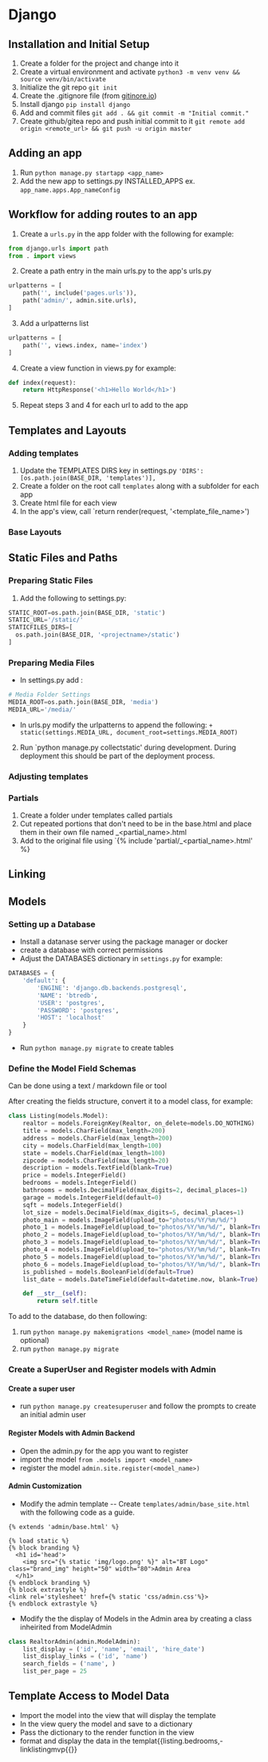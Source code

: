 # Django

## Installation and Initial Setup

1. Create a folder for the project and change into it
2. Create a virtual environment and activate `python3 -m venv venv && source venv/bin/activate`
3. Initialize the git repo `git init`
4. Create the .gitignore file (from [gitinore.io](http://gitignore.io))
5. Install django `pip install django`
6. Add and commit files `git add . && git commit -m "Initial commit."`
7. Create github/gitea repo and push initial commit to it
  `git remote add origin <remote_url> && git push -u origin master`

## Adding an app
1. Run `python manage.py startapp <app_name>`
2. Add the new app to settings.py INSTALLED_APPS ex.
`app_name.apps.App_nameConfig`

## Workflow for adding routes to an app

1. Create a `urls.py`  in the app folder with the following for example:
  ```python
  from django.urls import path
  from . import views
  ```
2. Create a path entry in the main urls.py to the app's urls.py
```python
urlpatterns = [
    path('', include('pages.urls')),
    path('admin/', admin.site.urls),
]
```
3. Add a urlpatterns list
```python
urlpatterns = [
    path('', views.index, name='index')
]
```
4. Create a view function in views.py for example:
```python
def index(request):
    return HttpResponse('<h1>Hello World</h1>') 
```
5. Repeat steps 3 and 4 for each url to add to the app

## Templates and Layouts

### Adding templates

1. Update the TEMPLATES DIRS key in settings.py
`'DIRS': [os.path.join(BASE_DIR, 'templates')],`
2. Create a folder on the root call `templates` along with a subfolder for each app
3. Create html file for each view
4. In the app's view, call `return render(request, '<template_file_name>')

### Base Layouts


## Static Files and Paths

### Preparing Static Files

1. Add the following to settings.py:
```python
STATIC_ROOT=os.path.join(BASE_DIR, 'static')
STATIC_URL='/static/'
STATICFILES_DIRS=[
  os.path.join(BASE_DIR, '<projectname>/static')
]
```

### Preparing Media Files
* In settings.py add :
```python
# Media Folder Settings
MEDIA_ROOT=os.path.join(BASE_DIR, 'media')
MEDIA_URL='/media/'
```
* In urls.py modify the urlpatterns to append the following:
`+ static(settings.MEDIA_URL, document_root=settings.MEDIA_ROOT)`

2. Run `python manage.py collectstatic' during development.  During deployment this should be part of the deployment process.

### Adjusting templates


### Partials
1. Create a folder under templates called partials
2. Cut repeated portions that don't need to be in the base.html and place them in their own file named _<partial_name>.html
3. Add to the original file using `{% include 'partial/_<partial_name>.html' %}

## Linking


## Models

### Setting up a Database

* Install a datanase server using the package manager or docker
* create a database with correct permissions
* Adjust the DATABASES dictionary in `settings.py` for example:
```python
DATABASES = {
    'default': {
        'ENGINE': 'django.db.backends.postgresql',
        'NAME': 'btredb',
        'USER': 'postgres',
        'PASSWORD': 'postgres',
        'HOST': 'localhost'
    }
}
```
* Run `python manage.py migrate` to create tables

### Define the Model Field Schemas

Can be done using a text / markdown file or tool

After creating the fields structure, convert it to a model class, for example:
```python
class Listing(models.Model):
    realtor = models.ForeignKey(Realtor, on_delete=models.DO_NOTHING)
    title = models.CharField(max_length=200)
    address = models.CharField(max_length=200)
    city = models.CharField(max_length=100)
    state = models.CharField(max_length=100)
    zipcode = models.CharField(max_length=20)
    description = models.TextField(blank=True)
    price = models.IntegerField()
    bedrooms = models.IntegerField()
    bathrooms = models.DecimalField(max_digits=2, decimal_places=1)
    garage = models.IntegerField(default=0)
    sqft = models.IntegerField()
    lot_size = models.DecimalField(max_digits=5, decimal_places=1)
    photo_main = models.ImageField(upload_to="photos/%Y/%m/%d/")
    photo_1 = models.ImageField(upload_to="photos/%Y/%m/%d/", blank=True)
    photo_2 = models.ImageField(upload_to="photos/%Y/%m/%d/", blank=True)
    photo_3 = models.ImageField(upload_to="photos/%Y/%m/%d/", blank=True)
    photo_4 = models.ImageField(upload_to="photos/%Y/%m/%d/", blank=True)
    photo_5 = models.ImageField(upload_to="photos/%Y/%m/%d/", blank=True)
    photo_6 = models.ImageField(upload_to="photos/%Y/%m/%d/", blank=True)
    is_published = models.BooleanField(default=True)
    list_date = models.DateTimeField(default=datetime.now, blank=True)

    def __str__(self):
        return self.title
```

To add to the database, do then following:
1. run `python manage.py makemigrations <model_name>` (model name is optional)
2. run `python manage.py migrate`

### Create a SuperUser and Register models with Admin

#### Create a super user
* run `python manage.py createsuperuser` and follow the prompts to create an initial admin user

#### Register Models with Admin Backend
* Open the admin.py  for the app you want to register
* import the model `from .models import <model_name>`
* register the model `admin.site.register(<model_name>)`

#### Admin Customization
* Modify the admin template -- Create `templates/admin/base_site.html` with the following code as a guide.
```jinja
{% extends 'admin/base.html' %}

{% load static %}
{% block branding %}
  <h1 id='head'>
    <img src="{% static 'img/logo.png' %}" alt="BT Logo" class="brand_img" height="50" width="80">Admin Area
  </h1>
{% endblock branding %}
{% block extrastyle %}
<link rel='stylesheet' href={% static 'css/admin.css'%}>
{% endblock extrastyle %}
```
* Modify the the display of Models in the Admin area by creating a class inheirited from ModelAdmin
```python
class RealtorAdmin(admin.ModelAdmin):
    list_display = ('id', 'name', 'email', 'hire_date')
    list_display_links = ('id', 'name')
    search_fields = ('name', )
    list_per_page = 25
```

## Template Access to Model Data
* Import the model into the view that will display the template
* In the view query the model and save to a dictionary
* Pass the dictionary to the render function in the view
* format and display the data in the templat{{listing.bedrooms,-linklistingmvp{{}}
